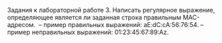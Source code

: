 Задания к лабораторной работе    3. Написать регулярное выражение, определяющее является ли заданная строка правильным MAC-адресом. 
– пример правильных выражений: aE:dC:cA:56:76:54.
– пример неправильных выражений: 01:23:45:67:89:Az.